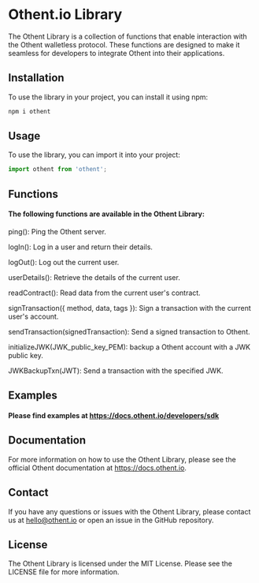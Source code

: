# Othent.io Library
The Othent Library is a collection of functions that enable interaction with the Othent walletless protocol. These functions are designed to make it seamless for developers to integrate Othent into their applications.

## Installation
To use the library in your project, you can install it using npm:
```bash
npm i othent
```

## Usage
To use the library, you can import it into your project:
```javascript
import othent from 'othent';
```

## Functions
#### The following functions are available in the Othent Library:

ping(): Ping the Othent server.

logIn(): Log in a user and return their details.

logOut(): Log out the current user.

userDetails(): Retrieve the details of the current user.

readContract(): Read data from the current user's contract.

signTransaction({ method, data, tags }): Sign a transaction with the current user's account.

sendTransaction(signedTransaction): Send a signed transaction to Othent.

initializeJWK(JWK_public_key_PEM): backup a Othent account with a JWK public key.

JWKBackupTxn(JWT): Send a transaction with the specified JWK.

## Examples
#### Please find examples at https://docs.othent.io/developers/sdk

## Documentation
For more information on how to use the Othent Library, please see the official Othent documentation at https://docs.othent.io.

## Contact
If you have any questions or issues with the Othent Library, please contact us at hello@othent.io or open an issue in the GitHub repository.

## License
The Othent Library is licensed under the MIT License. Please see the LICENSE file for more information.